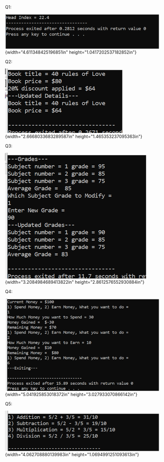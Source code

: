 Q1:

![](./image1.png){width="4.611348425196851in"
height="1.0417202537182852in"}

Q2:

![](./image2.png){width="2.6668033683289587in"
height="1.465353237095363in"}

Q3:

![](./image3.png){width="3.2084984689413822in"
height="2.8612576552930884in"}

Q4:

![](./image4.png){width="5.041925853018372in"
height="3.027933070866142in"}

Q5:

![](./image5.png){width="4.062708880139983in"
height="1.0694991251093613in"}

